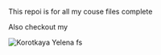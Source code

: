 This repoi is for all my couse files complete


Also checkout my 

![Korotkaya Yelena fs](https://user-images.githubusercontent.com/65640084/93925092-9a9d5780-fce3-11ea-9ed9-bff865fb71d7.jpg)

